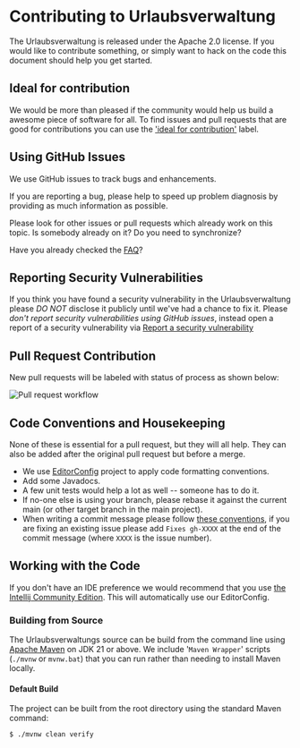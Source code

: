 # Contributing to Urlaubsverwaltung

The Urlaubsverwaltung is released under the Apache 2.0 license. If you would like to contribute
something, or simply want to hack on the code this document should help you get started.

## Ideal for contribution

We would be more than pleased if the community would help us build a awesome piece of software for all. To find issues and pull requests that are good for contributions you can use the ['ideal for contribution'](https://github.com/urlaubsverwaltung/urlaubsverwaltung/issues?q=is%3Aissue+is%3Aopen+label%3A%22status%3A+ideal-for-contribution%22) label.

## Using GitHub Issues

We use GitHub issues to track bugs and enhancements.

If you are reporting a bug, please help to speed up problem diagnosis by providing as much
information as possible.

Please look for other issues or pull requests which already work on this topic. Is somebody already on it? Do you need to synchronize?

Have you already checked the [FAQ](https://github.com/urlaubsverwaltung/urlaubsverwaltung/wiki)?


## Reporting Security Vulnerabilities

If you think you have found a security vulnerability in the Urlaubsverwaltung please *DO NOT*
disclose it publicly until we've had a chance to fix it. Please *don't report security
vulnerabilities using GitHub issues*, instead open a report of a security vulnerability
via [Report a security vulnerability](https://github.com/urlaubsverwaltung/urlaubsverwaltung/security/advisories/new)


## Pull Request Contribution

New pull requests will be labeled with status of process as shown below:

![Pull request workflow](.docs/workflow-pullrequests.svg)


## Code Conventions and Housekeeping
None of these is essential for a pull request, but they will all help.
They can also be added after the original pull request but before a merge.

* We use [EditorConfig](https://editorconfig.org/) project to apply code formatting conventions.
* Add some Javadocs.
* A few unit tests would help a lot as well -- someone has to do it.
* If no-one else is using your branch, please rebase it against the current main (or
  other target branch in the main project).
* When writing a commit message please follow [these conventions](http://tbaggery.com/2008/04/19/a-note-about-git-commit-messages.html),
  if you are fixing an existing issue please add `Fixes gh-XXXX` at the end of the commit
  message (where `XXXX` is the issue number).


## Working with the Code
If you don't have an IDE preference we would recommend that you use
[the Intellij Community Edition](https://www.jetbrains.com/idea/download). This will
automatically use our EditorConfig.


### Building from Source
The Urlaubsverwaltungs source can be build from the command line using
[Apache Maven](http://maven.apache.org/run-maven/index.html) on JDK 21 or above.
We include '`Maven Wrapper`' scripts (`./mvnw` or `mvnw.bat`) that you can run rather
than needing to install Maven locally.


#### Default Build
The project can be built from the root directory using the standard Maven command:

	$ ./mvnw clean verify
